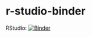 # r-studio-binder

RStudio: [![Binder](http://mybinder.org/badge_logo.svg)](http://mybinder.org/v2/gh//r/main?urlpath=rstudio)
